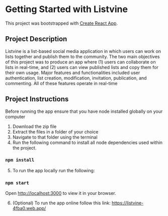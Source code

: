 # Getting Started with Listvine

This project was bootstrapped with [Create React App](https://github.com/facebook/create-react-app).

## Project Description 
Listvine is a list-based social media application in which users can work on lists together and publish them to the community. The two main objectives of this project was to produce an app where (1) users can collaborate on lists in real-time, and (2) users can view published lists and copy them for their own usage. Major features and functionalities included user authentication, list creation, modification, invitation,  publication, and commenting. All of these features operate in real-time

## Project Instructions
Before running the app ensure that you have node installed globally on your computer
1) Download the zip file
2) Extract the files in a folder of your choice
3) Navigate to that folder using the terminal
4) Run the following command to install all node dependencies used within the project.

### `npm install`

5) To run the app locally run the following:

### `npm start`

Open [http://localhost:3000](http://localhost:3000) to view it in your browser.

6) (Optional) To run the app online follow this link:
https://listvine-4fba0.web.app/


